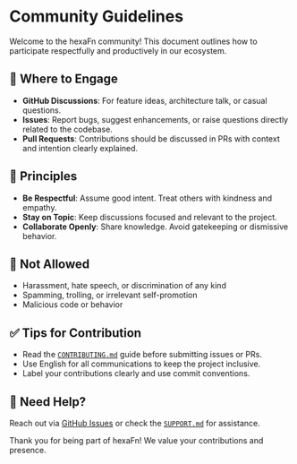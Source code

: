 <!--
SPDX-FileCopyrightText: 2025 Hüsamettin Arabacı
SPDX-License-Identifier: MIT
-->

# Community Guidelines

Welcome to the hexaFn community! This document outlines how to participate respectfully and productively in our ecosystem.

## 💬 Where to Engage

- **GitHub Discussions**: For feature ideas, architecture talk, or casual questions.
- **Issues**: Report bugs, suggest enhancements, or raise questions directly related to the codebase.
- **Pull Requests**: Contributions should be discussed in PRs with context and intention clearly explained.

## 🤝 Principles

- **Be Respectful**: Assume good intent. Treat others with kindness and empathy.
- **Stay on Topic**: Keep discussions focused and relevant to the project.
- **Collaborate Openly**: Share knowledge. Avoid gatekeeping or dismissive behavior.

## 🚫 Not Allowed

- Harassment, hate speech, or discrimination of any kind
- Spamming, trolling, or irrelevant self-promotion
- Malicious code or behavior

## ✅ Tips for Contribution

- Read the [`CONTRIBUTING.md`](CONTRIBUTING.md) guide before submitting issues or PRs.
- Use English for all communications to keep the project inclusive.
- Label your contributions clearly and use commit conventions.

## 📧 Need Help?

Reach out via [GitHub Issues](https://github.com/hTuneSys/hexaFn/issues) or check the [`SUPPORT.md`](SUPPORT.md) for assistance.

Thank you for being part of hexaFn! We value your contributions and presence.